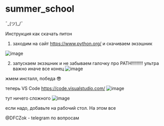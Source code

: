 # summer_school

¯\_(ツ)_/¯

Инструкция как скачать питон
1) заходим на сайт https://www.python.org/ и скачиваем экзэшник

![image](https://user-images.githubusercontent.com/48513210/177128424-c5d3794f-5be7-44bd-933e-bf0946f6096e.png)


2) запускаем экзэшник и не забываем галочку про PATH!!!!!!!!! ультра важно иначе все конец
![image](https://user-images.githubusercontent.com/48513210/177129203-fd544836-4f78-4bfb-94d9-be82f812219b.png)


жмем инсталл, победа 😎

теперь VS Code
https://code.visualstudio.com/
![image](https://user-images.githubusercontent.com/48513210/177129705-cddf5abe-0cdc-4f69-82ce-3439f601d5a7.png)


тут ничего сложного
![image](https://user-images.githubusercontent.com/48513210/177130083-1fa3eb86-8235-45b2-9571-9f46b5cf3aa2.png)

если надо, добавьте на рабочий стол. На этом все

@DFCZok - telegram по вопросам
